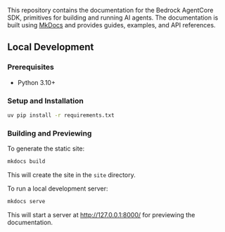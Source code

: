 This repository contains the documentation for the Bedrock AgentCore SDK, primitives for building and running AI agents. The documentation is built using [MkDocs](https://www.mkdocs.org/) and provides guides, examples, and API references.

## Local Development

### Prerequisites

- Python 3.10+

### Setup and Installation

```bash
uv pip install -r requirements.txt
```

### Building and Previewing

To generate the static site:

```bash
mkdocs build
```

This will create the site in the `site` directory.

To run a local development server:

```bash
mkdocs serve
```

This will start a server at http://127.0.0.1:8000/ for previewing the documentation.
